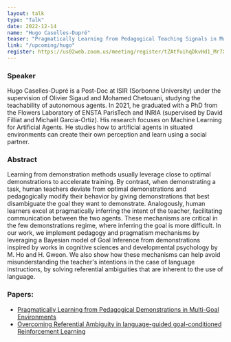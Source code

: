 ```yaml
---
layout: talk
type: "Talk"
date: 2022-12-14
name: "Hugo Caselles-Dupré"
teaser: "Pragmatically Learning from Pedagogical Teaching Signals in Multi-Goal Environments"
link: "/upcoming/hugo"
register: https://us02web.zoom.us/meeting/register/tZAtfuihqDkvHd1_Mr7XV-d7mx3TjSLb6Zgt
---
```



### Speaker 
Hugo Caselles-Dupré is a Post-Doc at ISIR (Sorbonne University) under the supervision of Olivier Sigaud and Mohamed Chetouani, studying the teachability of autonomous agents. In 2021, he graduated with a PhD from the Flowers Laboratory of ENSTA ParisTech and INRIA (supervised by David Filliat and Michaël Garcia-Ortiz). His research focuses on Machine Learning for Artificial Agents. He studies how to artificial agents in situated environments can create their own perception and learn using a social partner.

### Abstract 
Learning from demonstration methods usually leverage close to optimal demonstrations to accelerate training. By contrast, when demonstrating a task, human teachers deviate from optimal demonstrations and pedagogically modify their behavior by giving demonstrations that best disambiguate the goal they want to demonstrate. Analogously, human learners excel at pragmatically inferring the intent of the teacher, facilitating communication between the two agents. These mechanisms are critical in the few demonstrations regime, where inferring the goal is more difficult. In our work, we implement pedagogy and pragmatism mechanisms by leveraging a Bayesian model of Goal Inference from demonstrations inspired by works in cognitive sciences and developmental psychology by M. Ho and H. Gweon. We also show how these mechanisms can help avoid misunderstanding the teacher's intentions in the case of language instructions, by solving referential ambiguities that are inherent to the use of language.

### Papers:
- [Pragmatically Learning from Pedagogical Demonstrations in Multi-Goal Environments](https://scholar.google.fr/citations?view_op=view_citation&hl=fr&user=86XSAdEAAAAJ&citation_for_view=86XSAdEAAAAJ:Zph67rFs4hoC)
- [Overcoming Referential Ambiguity in language-guided goal-conditioned Reinforcement Learning](https://scholar.google.fr/citations?view_op=view_citation&hl=fr&user=86XSAdEAAAAJ&citation_for_view=86XSAdEAAAAJ:4TOpqqG69KYC)
